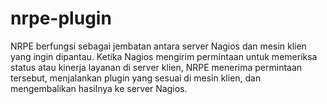 # nrpe-plugin
NRPE berfungsi sebagai jembatan antara server Nagios dan mesin klien yang ingin dipantau. Ketika Nagios mengirim permintaan untuk memeriksa status atau kinerja layanan di server klien, NRPE menerima permintaan tersebut, menjalankan plugin yang sesuai di mesin klien, dan mengembalikan hasilnya ke server Nagios.
